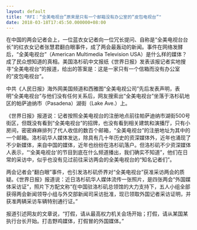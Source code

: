 ```yaml
---
layout: default
title: "RFI：“全美电视台”原来是只有一个邮箱没有办公室的“皮包电视台”"
date: 2018-03-18T17:45:50.000000+08:00
---
```


在中国的两会记者会上，一位蓝衣女记者向一位冗长提问、自称是“全美电视台台长”的红衣女记者张慧君翻白眼事件，成了两会最轰动的新闻。事件在网络发酵后，“全美电视台”（American Multimedia Television USA）是什么样的媒体？成了民众想知道的真相。美国洛杉矶中文报纸《世界日报》发表该报记者实地搜寻“全美电视台”的报道，给出的答案是：这是一家只有一个信箱而没有办公室的“皮包电视台”。

中共《人民日报》海外网美国频道和西雅图“全美电视公司”先后发表声明，表明“全美电视台”与他们没有任何关系后，网友搜索出“全美电视台”坐落于洛杉矶地区的帕萨迪纳市（Pasadena）湖街（Lake Ave.）上。

 《世界日报》报道说：记者按照全美电视台的注册地点前往帕萨迪纳市湖街500号街区，但既没有看到“全美电视台”的招牌，也没有看到相关建筑和演播厅，只有小房间，密密麻麻排列了代人收信的数百个邮箱，“全美电视台”的注册地址为其中的一个邮箱。洛杉矶华人媒体发达，除具有几十年历史的资深媒体外，近年也涌现了不少新媒体，来自中国的媒体，近年也纷纷在洛杉矶落户。但洛杉矶不少资深媒体人表示，“‘全美电视台’的节目到底在什么频道播出，我们确实不知道”，他们在日常的采访中，似乎也没有见过前往采访两会的全美电视台的“知名记者们”。

两会记者会“翻白眼”事件，也引发洛杉矶侨界对“全美电视台”获准采访两会的质疑。《世界日报》报道说：近日洛杉矶华人媒体流传一张照片，是四张两会“外国媒体采访证”，照片下方配文称“在中国驻洛杉矶总领馆的大力支持下，五人小组全部获得两会新闻领导小组与外交部新闻司采访批准，现已领取外国记者采访证明，并获准两辆采访车辆特别通行证。”

 报道引述网友的文章说，“打假，请从最高权力机关会场开始；打假，请从某国某执行台长开始。打击野鸡媒体，打假冒的外国媒体。”

